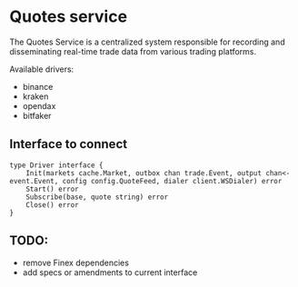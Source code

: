 # Quotes service

The Quotes Service is a centralized system responsible for recording and disseminating real-time trade data 
from various trading platforms.

Available drivers:
- binance
- kraken
- opendax
- bitfaker

## Interface to connect

```
type Driver interface {
	Init(markets cache.Market, outbox chan trade.Event, output chan<- event.Event, config config.QuoteFeed, dialer client.WSDialer) error
	Start() error
	Subscribe(base, quote string) error
	Close() error
}
```

## TODO:
- remove Finex dependencies
- add specs or amendments to current interface
